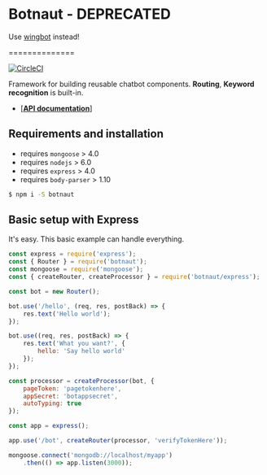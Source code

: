 # Botnaut - DEPRECATED

Use [wingbot](http://github.com/wingbotai/wingbot) instead!

==============

[![CircleCI](https://circleci.com/gh/davidmenger/botnaut/tree/master.svg?style=svg)](https://circleci.com/gh/davidmenger/botnaut/tree/master)

Framework for building reusable chatbot components. **Routing**, **Keyword recognition** is built-in.

- [**[API documentation](http://davidmenger.github.io/botnaut)**]

## Requirements and installation

  - requires `mongoose` > 4.0
  - requires `nodejs` > 6.0
  - requires `express` > 4.0
  - requires `body-parser` > 1.10

  ```bash
  $ npm i -S botnaut
  ```

## Basic setup with Express

It's easy. This basic example can handle everything.

```javascript
const express = require('express');
const { Router } = require('botnaut');
const mongoose = require('mongoose');
const { createRouter, createProcessor } = require('botnaut/express');

const bot = new Router();

bot.use('/hello', (req, res, postBack) => {
    res.text('Hello world');
});

bot.use((req, res, postBack) => {
    res.text('What you want?', {
        hello: 'Say hello world'
    });
});

const processor = createProcessor(bot, {
    pageToken: 'pagetokenhere',
    appSecret: 'botappsecret',
    autoTyping: true
});

const app = express();

app.use('/bot', createRouter(processor, 'verifyTokenHere'));

mongoose.connect('mongodb://localhost/myapp')
    .then(() => app.listen(3000));
```